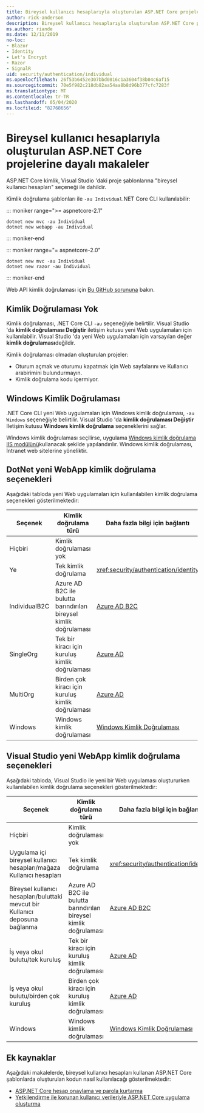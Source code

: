 ```yaml
---
title: Bireysel kullanıcı hesaplarıyla oluşturulan ASP.NET Core projelerine dayalı makaleler
author: rick-anderson
description: Bireysel kullanıcı hesaplarıyla oluşturulan ASP.NET Core projelerine göre makaleleri bulun.
ms.author: riande
ms.date: 12/11/2019
no-loc:
- Blazor
- Identity
- Let's Encrypt
- Razor
- SignalR
uid: security/authentication/individual
ms.openlocfilehash: 26f53b6452e307bbd0816c1a3604f38b04c6af15
ms.sourcegitcommit: 70e5f982c218db82aa54aa8b8d96b377cfc7283f
ms.translationtype: MT
ms.contentlocale: tr-TR
ms.lasthandoff: 05/04/2020
ms.locfileid: "82768656"
---
```

# <a name="articles-based-on-aspnet-core-projects-created-with-individual-user-accounts"></a>Bireysel kullanıcı hesaplarıyla oluşturulan ASP.NET Core projelerine dayalı makaleler

ASP.NET Core kimlik, Visual Studio 'daki proje şablonlarına "bireysel kullanıcı hesapları" seçeneği ile dahildir.

Kimlik doğrulama şablonları ile `-au Individual`.NET Core CLI kullanılabilir:

::: moniker range=">= aspnetcore-2.1"

```dotnetcli
dotnet new mvc -au Individual
dotnet new webapp -au Individual
```

::: moniker-end

::: moniker range="= aspnetcore-2.0"

```dotnetcli
dotnet new mvc -au Individual
dotnet new razor -au Individual
```

::: moniker-end

Web API kimlik doğrulaması için [Bu GitHub sorununa](https://github.com/dotnet/AspNetCore/issues/5833) bakın.

<a name="no"></a>

## <a name="no-authentication"></a>Kimlik Doğrulaması Yok

Kimlik doğrulaması, .NET Core CLI `-au` seçeneğiyle belirtilir. Visual Studio 'da **kimlik doğrulaması Değiştir** iletişim kutusu yeni Web uygulamaları için kullanılabilir. Visual Studio 'da yeni Web uygulamaları için varsayılan değer **kimlik doğrulaması**değildir.

Kimlik doğrulaması olmadan oluşturulan projeler:

* Oturum açmak ve oturumu kapatmak için Web sayfalarını ve Kullanıcı arabirimini bulundurmayın.
* Kimlik doğrulama kodu içermiyor.

<a name="win"></a>

## <a name="windows-authentication"></a>Windows Kimlik Doğrulaması

.NET Core CLI yeni Web uygulamaları için Windows kimlik doğrulaması, `-au Windows` seçeneğiyle belirtilir. Visual Studio 'da **kimlik doğrulaması Değiştir** Iletişim kutusu **Windows kimlik doğrulama** seçeneklerini sağlar.

Windows kimlik doğrulaması seçilirse, uygulama [Windows kimlik doğrulama IIS modülünü](xref:host-and-deploy/iis/modules)kullanacak şekilde yapılandırılır. Windows kimlik doğrulaması, Intranet web sitelerine yöneliktir.

## <a name="dotnet-new-webapp-authentication-options"></a>DotNet yeni WebApp kimlik doğrulama seçenekleri

Aşağıdaki tabloda yeni Web uygulamaları için kullanılabilen kimlik doğrulama seçenekleri gösterilmektedir:

| Seçenek | Kimlik doğrulama türü | Daha fazla bilgi için bağlantı |
 | ----------------- | ------------ | ---------- |
| Hiçbiri            |  Kimlik doğrulaması yok | | 
| Ye      |  Tek kimlik doğrulama | <xref:security/authentication/identity>
| IndividualB2C   |  Azure AD B2C ile bulutta barındırılan bireysel kimlik doğrulaması | [Azure AD B2C](/azure/active-directory-b2c/) |
| SingleOrg       |  Tek bir kiracı için kuruluş kimlik doğrulaması | [Azure AD](/azure/active-directory/develop/quickstart-v2-aspnet-core-webapp) |
| MultiOrg        |  Birden çok kiracı için kuruluş kimlik doğrulaması | [Azure AD](/azure/active-directory/develop/quickstart-v2-aspnet-core-webapp) |
| Windows         |  Windows kimlik doğrulaması | [Windows Kimlik Doğrulaması](xref:security/authentication/windowsauth)

## <a name="visual-studio-new-webapp-authentication-options"></a>Visual Studio yeni WebApp kimlik doğrulama seçenekleri

Aşağıdaki tabloda, Visual Studio ile yeni bir Web uygulaması oluştururken kullanılabilen kimlik doğrulama seçenekleri gösterilmektedir:

| Seçenek | Kimlik doğrulama türü | Daha fazla bilgi için bağlantı |
 | ----------------- | ------------ | ---------- |
| Hiçbiri            |  Kimlik doğrulaması yok | | 
| Uygulama içi bireysel kullanıcı hesapları/mağaza Kullanıcı hesapları |  Tek kimlik doğrulama | <xref:security/authentication/identity> |
| Bireysel kullanıcı hesapları/buluttaki mevcut bir Kullanıcı deposuna bağlanma |  Azure AD B2C ile bulutta barındırılan bireysel kimlik doğrulaması | [Azure AD B2C](/azure/active-directory-b2c/) |
| İş veya okul bulutu/tek kuruluş  |  Tek bir kiracı için kuruluş kimlik doğrulaması | [Azure AD](/azure/active-directory/develop/quickstart-v2-aspnet-core-webapp) |
| İş veya okul bulutu/birden çok kuruluş |  Birden çok kiracı için kuruluş kimlik doğrulaması | [Azure AD](/azure/active-directory/develop/quickstart-v2-aspnet-core-webapp) |
| Windows         |  Windows kimlik doğrulaması | [Windows Kimlik Doğrulaması](xref:security/authentication/windowsauth)

## <a name="additional-resources"></a>Ek kaynaklar

Aşağıdaki makalelerde, bireysel kullanıcı hesapları kullanan ASP.NET Core şablonlarda oluşturulan kodun nasıl kullanılacağı gösterilmektedir:

* [ASP.NET Core hesap onaylama ve parola kurtarma](xref:security/authentication/accconfirm)
* [Yetkilendirme ile korunan kullanıcı verileriyle ASP.NET Core uygulama oluşturma](xref:security/authorization/secure-data)
